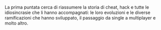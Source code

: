 La prima puntata cerca di riassumere la storia di cheat, hack e tutte le idiosincrasie che li hanno accompagnati: le loro evoluzioni e le diverse ramificazioni che hanno sviluppato, il passaggio da single a multiplayer e molto altro.
